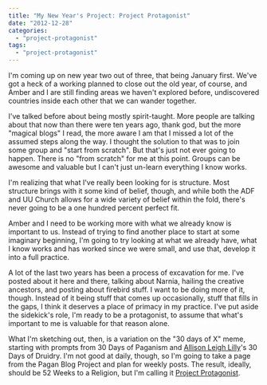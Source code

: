 ```yaml
---
title: "My New Year's Project: Project Protagonist"
date: "2012-12-28"
categories: 
  - "project-protagonist"
tags: 
  - "project-protagonist"
---
```


I'm coming up on new year two out of three, that being January first. We've got a heck of a working planned to close out the old year, of course, and Amber and I are still finding areas we haven't explored before, undiscovered countries inside each other that we can wander together.

I've talked before about being mostly spirit-taught. More people are talking about that now than there were ten years ago, thank god, but the more "magical blogs" I read, the more aware I am that I missed a lot of the assumed steps along the way. I thought the solution to that was to join some group and "start from scratch". But that's just not ever going to happen. There is no "from scratch" for me at this point. Groups can be awesome and valuable but I can't just un-learn everything I know works.

I'm realizing that what I've really been looking for is structure. Most structure brings with it some kind of belief, though, and while both the ADF and UU Church allows for a wide variety of belief within the fold, there's never going to be a one hundred percent perfect fit.

Amber and I need to be working more with what we already know is important to us. Instead of trying to find another place to start at some imaginary beginning, I'm going to try looking at what we already have, what I know works and has worked since we were small, and use that, develop it into a full practice.

A lot of the last two years has been a process of excavation for me. I've posted about it here and there, talking about Narnia, hailing the creative ancestors, and posting about firebird stuff. I want to be doing more of it, though. Instead of it being stuff that comes up occasionally, stuff that fills in the gaps, I think it deserves a place of primacy in my practice. I've put aside the sidekick's role, I'm ready to be a protagonist, to assume that what's important to me is valuable for that reason alone.

What I'm sketching out, then, is a variation on the "30 days of X" meme, starting with prompts from 30 Days of Paganism and [Allison Leigh Lilly](http://alisonleighlilly.com/)'s 30 Days of Druidry. I'm not good at daily, though, so I'm going to take a page from the Pagan Blog Project and plan for weekly posts. The result, ideally, should be 52 Weeks to a Religion, but I'm calling it [Project Protagonist](http://jackadreams.info/project-protagonist/).
